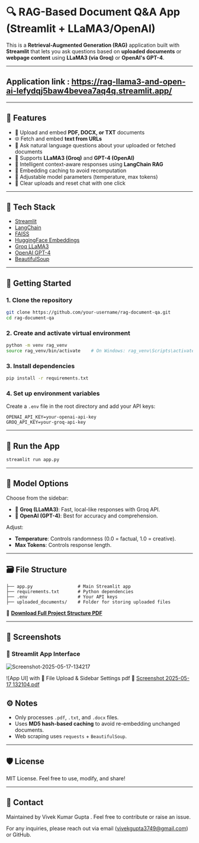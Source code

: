 # 🔍 RAG-Based Document Q&A App (Streamlit + LLaMA3/OpenAI)

This is a **Retrieval-Augmented Generation (RAG)** application built with **Streamlit** that lets you ask questions based on **uploaded documents** or **webpage content** using **LLaMA3 (via Groq)** or **OpenAI's GPT-4**.

---
## Application link : https://rag-llama3-and-open-ai-lefydqj5baw4bevea7aq4q.streamlit.app/
---

## 🚀 Features

- 📄 Upload and embed **PDF, DOCX, or TXT** documents  
- 🌐 Fetch and embed **text from URLs**  
- 💬 Ask natural language questions about your uploaded or fetched documents  
- 🔁 Supports **LLaMA3 (Groq)** and **GPT-4 (OpenAI)**  
- 🧠 Intelligent context-aware responses using **LangChain RAG**  
- 🧠 Embedding caching to avoid recomputation  
- 🎯 Adjustable model parameters (temperature, max tokens)  
- 🧹 Clear uploads and reset chat with one click  

---

## 🧰 Tech Stack

- [Streamlit](https://streamlit.io/)
- [LangChain](https://www.langchain.com/)
- [FAISS](https://github.com/facebookresearch/faiss)
- [HuggingFace Embeddings](https://huggingface.co/sentence-transformers/all-MiniLM-L6-v2)
- [Groq LLaMA3](https://groq.com/)
- [OpenAI GPT-4](https://openai.com/)
- [BeautifulSoup](https://www.crummy.com/software/BeautifulSoup/)

---

## 🏁 Getting Started

### 1. Clone the repository
```bash
git clone https://github.com/your-username/rag-document-qa.git
cd rag-document-qa
````

### 2. Create and activate virtual environment

```bash
python -m venv rag_venv
source rag_venv/bin/activate    # On Windows: rag_venv\Scripts\activate
```

### 3. Install dependencies

```bash
pip install -r requirements.txt
```

### 4. Set up environment variables

Create a `.env` file in the root directory and add your API keys:

```
OPENAI_API_KEY=your-openai-api-key  
GROQ_API_KEY=your-groq-api-key  
```

---

## 🧪 Run the App

```bash
streamlit run app.py
```

---

## 🧠 Model Options

Choose from the sidebar:

* 🔸 **Groq (LLaMA3)**: Fast, local-like responses with Groq API.
* 🔹 **OpenAI (GPT-4)**: Best for accuracy and comprehension.

Adjust:

* **Temperature**: Controls randomness (0.0 = factual, 1.0 = creative).
* **Max Tokens**: Controls response length.

---

## 🗃️ File Structure

```
├── app.py                 # Main Streamlit app  
├── requirements.txt       # Python dependencies  
├── .env                   # Your API keys  
├── uploaded_documents/    # Folder for storing uploaded files  
```

📄 **[Download Full Project Structure PDF](https://chat.openai.com/mnt/data/ML_Project_Structure.pdf)**

---

## 📸 Screenshots

### 🧠 Streamlit App Interface


![Screenshot-2025-05-17-134217](https://github.com/user-attachments/assets/f37721dd-6d30-43a5-b249-dc569444e251)


![App UI] with 📂 File Upload & Sidebar Settings pdf 📁 
[Screenshot 2025-05-17 132104.pdf](https://github.com/user-attachments/files/20263793/Screenshot.2025-05-17.132104.pdf)


## ⚙️ Notes

* Only processes `.pdf`, `.txt`, and `.docx` files.
* Uses **MD5 hash-based caching** to avoid re-embedding unchanged documents.
* Web scraping uses `requests` + `BeautifulSoup`.

---

## 🛡️ License

MIT License. Feel free to use, modify, and share!

---

## 📧 Contact

Maintained by Vivek Kumar Gupta . Feel free to contribute or raise an issue.

For any inquiries, please reach out via email (vivekgupta3749@gmail.com) or GitHub.
